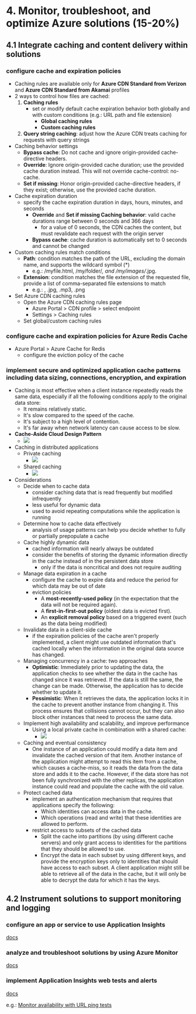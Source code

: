 # 4. Monitor, troubleshoot, and optimize Azure solutions (15-20%)
## 4.1 Integrate caching and content delivery within solutions
### configure cache and expiration policies
- Caching rules are available only for **Azure CDN Standard from Verizon** and **Azure CDN Standard from Akamai** profiles
- 2 ways to control how files are cached:
    1. **Caching rules**
        - set or modify default cache expiration behavior both globally and with custom conditions (e.g.: URL path and file extension)
            - **Global caching rules**
            - **Custom caching rules**
    2. **Query string caching**: adjust how the Azure CDN treats caching for requests with query strings
- Caching behavior settings
    - **Bypass cache**: Do not cache and ignore origin-provided cache-directive headers.
    - **Override**: Ignore origin-provided cache duration; use the provided cache duration instead. This will not override cache-control: no-cache.
    - **Set if missing**: Honor origin-provided cache-directive headers, if they exist; otherwise, use the provided cache duration.
- Cache expiration duration
    - specify the cache expiration duration in days, hours, minutes, and seconds
        - **Override** and **Set if missing Caching behavior**:  valid cache durations range between 0 seconds and 366 days
            - for a value of 0 seconds, the CDN caches the content, but must revalidate each request with the origin server
        - **Bypass cache**: cache duration is automatically set to 0 seconds and cannot be changed
- Custom caching rules match conditions
    - **Path**: condition matches the path of the URL, excluding the domain name, and supports the wildcard symbol (*)
        - e.g.: /myfile.html, /my/folder/*, and /my/images/*.jpg.
    - **Extension**: condition matches the file extension of the requested file, provide a list of comma-separated file extensions to match
        - e.g.: , .jpg, .mp3, .png
- Set Azure CDN caching rules
    - Open the Azure CDN caching rules page
        - Azure Portal > CDN profile > select endpoint
        - Settings > Caching rules
    - Set global/custom caching rules

### configure cache and expiration policies for Azure Redis Cache
- Azure Portal >  Azure Cache for Redis
    - configure the eviction policy of the cache
### implement secure and optimized application cache patterns including data sizing, connections, encryption, and expiration
- Caching is most effective when a client instance repeatedly reads the same data, especially if all the following conditions apply to the original data store:
    - It remains relatively static.
    - It's slow compared to the speed of the cache.
    - It's subject to a high level of contention.
    - It's far away when network latency can cause access to be slow.
- **Cache-Aside Cloud Design Pattern**
    - ![](img/cache-aside-diagram.png)
- Caching in distributed applications
    - Private caching
        - ![](img/private-caching.png)
    - Shared caching
        - ![](img/shared-caching.png)
- Considerations 
    - Decide when to cache data
        - consider caching data that is read frequently but modified infrequently
        - less useful for dynamic data
        - used to avoid repeating computations while the application is running
    - Determine how to cache data effectively
        - analysis of usage patterns can help you decide whether to fully or partially prepopulate a cache
    - Cache highly dynamic data
        - cached information will nearly always be outdated
        - consider the benefits of storing the dynamic information directly in the cache instead of in the persistent data store
            - only if the data is noncritical and does not require auditing
    - Manage data expiration in a cache
        - configure the cache to expire data and reduce the period for which data may be out of date
        - eviction policies
            - A **most-recently-used policy** (in the expectation that the data will not be required again).
            - A **first-in-first-out policy** (oldest data is evicted first).
            - An **explicit removal policy** based on a triggered event (such as the data being modified)
    - Invalidate data in a client-side cache
        - if the expiration policies of the cache aren't properly implemented, a client might use outdated information that's cached locally when the information in the original data source has changed.
    - Managing concurrency in a cache: two approaches
        - **Optimistic**: Immediately prior to updating the data, the application checks to see whether the data in the cache has changed since it was retrieved. If the data is still the same, the change can be made. Otherwise, the application has to decide whether to update it. 
        - **Pessimistic**: When it retrieves the data, the application locks it in the cache to prevent another instance from changing it. This process ensures that collisions cannot occur, but they can also block other instances that need to process the same data.
    - Implement high availability and scalability, and improve performance
        - Using a local private cache in combination with a shared cache:
            - ![](img/ha-caching.png)
    - Caching and eventual consistency
        - One instance of an application could modify a data item and invalidate the cached version of that item. Another instance of the application might attempt to read this item from a cache, which causes a cache-miss, so it reads the data from the data store and adds it to the cache. However, if the data store has not been fully synchronized with the other replicas, the application instance could read and populate the cache with the old value.
    - Protect cached data
        - implement an authentication mechanism that requires that applications specify the following:
            - Which identities can access data in the cache.
            - Which operations (read and write) that these identities are allowed to perform.
        - restrict access to subsets of the cached data
            - Split the cache into partitions (by using different cache servers) and only grant access to identities for the partitions that they should be allowed to use.
            - Encrypt the data in each subset by using different keys, and provide the encryption keys only to identities that should have access to each subset. A client application might still be able to retrieve all of the data in the cache, but it will only be able to decrypt the data for which it has the keys.

## 4.2 Instrument solutions to support monitoring and logging
### configure an app or service to use Application Insights
[docs](https://docs.microsoft.com/en-us/azure/azure-monitor/app/azure-web-apps?tabs=netcore)

### analyze and troubleshoot solutions by using Azure Monitor
[docs](https://docs.microsoft.com/en-us/azure/app-service/tutorial-troubleshoot-monitor)

### implement Application Insights web tests and alerts
[docs](https://azure.microsoft.com/en-us/blog/creating-a-web-test-alert-programmatically-with-application-insights/)

e.g.: [Monitor availability with URL ping tests
](https://docs.microsoft.com/en-us/azure/azure-monitor/app/monitor-web-app-availability)